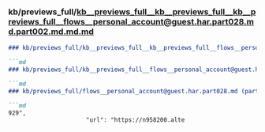 ### kb/previews_full/kb__previews_full__kb__previews_full__kb__previews_full__flows__personal_account@guest.har.part028.md.part002.md.md.md

```md
### kb/previews_full/kb__previews_full__kb__previews_full__flows__personal_account@guest.har.part028.md.part002.md.md

```md
### kb/previews_full/kb__previews_full__flows__personal_account@guest.har.part028.md.part002.md

```md
### kb/previews_full/flows__personal_account@guest.har.part028.md (part 002)

```md
929",
                      "url": "https://n958200.alte
```

```

```

```

```
